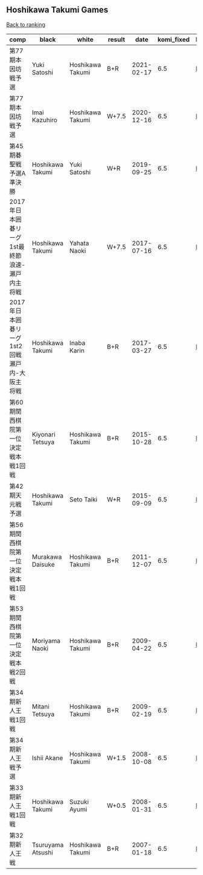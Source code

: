 ## Hoshikawa Takumi Games

[Back to ranking](index.md)




| **comp** | **black** | **white** | **result** | **date** | **komi_fixed** | **kifu** | 
| --- | --- | --- | --- | --- | --- | --- |
| 第77期本因坊戦予選 | Yuki Satoshi | Hoshikawa Takumi | B+R | 2021-02-17 | 6.5 | [Kifu](https://kifudepot.net/kifucontents.php?id=GSdGcxEZBUB4yC%2BStEzy8A%3D%3D) | 
| 第77期本因坊戦予選 | Imai Kazuhiro | Hoshikawa Takumi | W+7.5 | 2020-12-16 | 6.5 | [Kifu](https://kifudepot.net/kifucontents.php?id=PzgdFBC%2Fxp%2F7p6Z%2FSpQ6fA%3D%3D) | 
| 第45期碁聖戦予選A準決勝 | Hoshikawa Takumi | Yuki Satoshi | W+R | 2019-09-25 | 6.5 | [Kifu](https://kifudepot.net/kifucontents.php?id=EmWriNXTCrq46%2B7TPUQ6rA%3D%3D) | 
| 2017年日本囲碁リーグ1st最終節浪速-瀬戸内主将戦 | Hoshikawa Takumi | Yahata Naoki | W+7.5 | 2017-07-16 | 6.5 | [Kifu](https://kifudepot.net/kifucontents.php?id=8C3SOimafMqSvDp4wZRV0w%3D%3D) | 
| 2017年日本囲碁リーグ1st2回戦瀬戸内-大阪主将戦 | Hoshikawa Takumi | Inaba Karin | B+R | 2017-03-27 | 6.5 | [Kifu](https://kifudepot.net/kifucontents.php?id=4MzpzGbpzs2C5E%2BcnTxzWw%3D%3D) | 
| 第60期関西棋院第一位決定戦本戦1回戦 | Kiyonari Tetsuya | Hoshikawa Takumi | B+R | 2015-10-28 | 6.5 | [Kifu](https://kifudepot.net/kifucontents.php?id=gEZa9NE460HFUUbZ7DxmDQ%3D%3D) | 
| 第42期天元戦予選 | Hoshikawa Takumi | Seto Taiki | W+R | 2015-09-09 | 6.5 | [Kifu](https://kifudepot.net/kifucontents.php?id=jUwStbvYYRb0EmIixzn%2BdA%3D%3D) | 
| 第56期関西棋院第一位決定戦本戦1回戦 | Murakawa Daisuke | Hoshikawa Takumi | B+R | 2011-12-07 | 6.5 | [Kifu](https://kifudepot.net/kifucontents.php?id=1oD3NqfZxpjEjKO7UvKR1A%3D%3D) | 
| 第53期関西棋院第一位決定戦本戦2回戦 | Moriyama Naoki | Hoshikawa Takumi | B+R | 2009-04-22 | 6.5 | [Kifu](https://kifudepot.net/kifucontents.php?id=bGSbx9NNHiO8OarEuW47qg%3D%3D) | 
| 第34期新人王戦1回戦 | Mitani Tetsuya | Hoshikawa Takumi | B+R | 2009-02-19 | 6.5 | [Kifu](https://kifudepot.net/kifucontents.php?id=jYo8cerHI%2BgTxsEQvcz7eQ%3D%3D) | 
| 第34期新人王戦予選 | Ishii Akane | Hoshikawa Takumi | W+1.5 | 2008-10-08 | 6.5 | [Kifu](https://kifudepot.net/kifucontents.php?id=8kPZsUrX%2FuBckYDZEJxUEA%3D%3D) | 
| 第33期新人王戦1回戦 | Hoshikawa Takumi | Suzuki Ayumi | W+0.5 | 2008-01-31 | 6.5 | [Kifu](https://kifudepot.net/kifucontents.php?id=GlafTFkwrxSZILtld3Ed9g%3D%3D) | 
| 第32期新人王戦 | Tsuruyama Atsushi | Hoshikawa Takumi | B+R | 2007-01-18 | 6.5 | [Kifu](https://kifudepot.net/kifucontents.php?id=I1NPAeZ1mgCCnSgpk%2BgVqw%3D%3D) |




